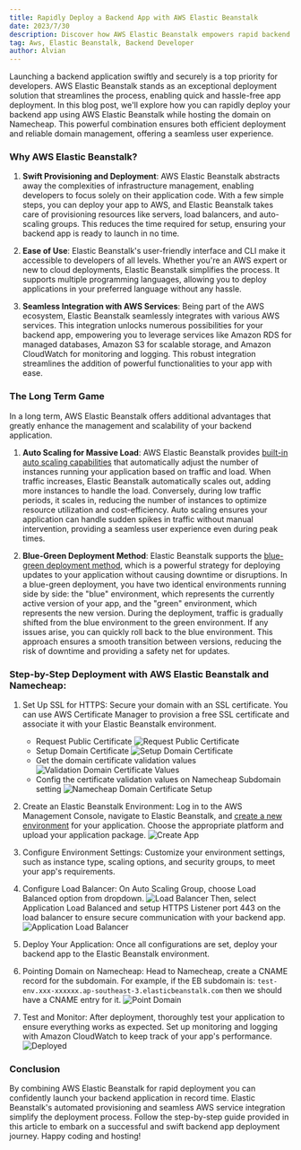 ```yaml
---
title: Rapidly Deploy a Backend App with AWS Elastic Beanstalk
date: 2023/7/30
description: Discover how AWS Elastic Beanstalk empowers rapid backend app deployment with auto-scaling and a smooth blue-green deployment strategy, coupled with seamless domain management on Namecheap
tag: Aws, Elastic Beanstalk, Backend Developer 
author: Alvian
---
```




Launching a backend application swiftly and securely is a top priority for developers. AWS Elastic Beanstalk stands as an exceptional deployment solution that streamlines the process, enabling quick and hassle-free app deployment. In this blog post, we'll explore how you can rapidly deploy your backend app using AWS Elastic Beanstalk while hosting the domain on Namecheap. This powerful combination ensures both efficient deployment and reliable domain management, offering a seamless user experience.

  

### Why AWS Elastic Beanstalk?

  

1.  **Swift Provisioning and Deployment**: AWS Elastic Beanstalk abstracts away the complexities of infrastructure management, enabling developers to focus solely on their application code. With a few simple steps, you can deploy your app to AWS, and Elastic Beanstalk takes care of provisioning resources like servers, load balancers, and auto-scaling groups. This reduces the time required for setup, ensuring your backend app is ready to launch in no time.

2.  **Ease of Use**: Elastic Beanstalk's user-friendly interface and CLI make it accessible to developers of all levels. Whether you're an AWS expert or new to cloud deployments, Elastic Beanstalk simplifies the process. It supports multiple programming languages, allowing you to deploy applications in your preferred language without any hassle.

3.  **Seamless Integration with AWS Services**: Being part of the AWS ecosystem, Elastic Beanstalk seamlessly integrates with various AWS services. This integration unlocks numerous possibilities for your backend app, empowering you to leverage services like Amazon RDS for managed databases, Amazon S3 for scalable storage, and Amazon CloudWatch for monitoring and logging. This robust integration streamlines the addition of powerful functionalities to your app with ease.

  

### The Long Term Game

In a long term, AWS Elastic Beanstalk offers additional advantages that greatly enhance the management and scalability of your backend application.
  

1.  **Auto Scaling for Massive Load**: AWS Elastic Beanstalk provides [built-in auto scaling capabilities](https://docs.aws.amazon.com/elasticbeanstalk/latest/dg/using-features.managing.as.html) that automatically adjust the number of instances running your application based on traffic and load. When traffic increases, Elastic Beanstalk automatically scales out, adding more instances to handle the load. Conversely, during low traffic periods, it scales in, reducing the number of instances to optimize resource utilization and cost-efficiency. Auto scaling ensures your application can handle sudden spikes in traffic without manual intervention, providing a seamless user experience even during peak times.

2.  **Blue-Green Deployment Method**: Elastic Beanstalk supports the [ blue-green deployment method](https://docs.aws.amazon.com/elasticbeanstalk/latest/dg/using-features.CNAMESwap.html), which is a powerful strategy for deploying updates to your application without causing downtime or disruptions. In a blue-green deployment, you have two identical environments running side by side: the "blue" environment, which represents the currently active version of your app, and the "green" environment, which represents the new version. During the deployment, traffic is gradually shifted from the blue environment to the green environment. If any issues arise, you can quickly roll back to the blue environment. This approach ensures a smooth transition between versions, reducing the risk of downtime and providing a safety net for updates. 

  

### Step-by-Step Deployment with AWS Elastic Beanstalk and Namecheap:
  
 1. Set Up SSL for HTTPS: Secure your domain with an SSL certificate. You can use AWS Certificate Manager to provision a free SSL certificate and associate it with your Elastic Beanstalk environment. 

	 - Request Public Certificate 	![Request Public Certificate](https://d1kkcsa3gp41aj.cloudfront.net/rapidly-deploy-a-backend-app-with-aws-elastic-beanstalk/request-certificate.png)
	 - Setup Domain Certificate ![Setup Domain Certificate](https://d1kkcsa3gp41aj.cloudfront.net/rapidly-deploy-a-backend-app-with-aws-elastic-beanstalk/setup-certificate-domain.png)
	 -  Get the domain certificate validation values ![Validation Domain Certificate Values](https://d1kkcsa3gp41aj.cloudfront.net/rapidly-deploy-a-backend-app-with-aws-elastic-beanstalk/validate-domain-certificate.png)
	 - Config the certificate validation values on Namecheap Subdomain setting ![Namecheap Domain Certificate Setup](https://d1kkcsa3gp41aj.cloudfront.net/rapidly-deploy-a-backend-app-with-aws-elastic-beanstalk/validate-certificate-domain.png)

 2. Create an Elastic Beanstalk Environment: Log in to the AWS Management Console, navigate to Elastic Beanstalk, and [create a new environment](https://docs.aws.amazon.com/elasticbeanstalk/latest/dg/GettingStarted.CreateApp.html) for your application. Choose the appropriate platform and upload your application package. ![Create App](https://d1kkcsa3gp41aj.cloudfront.net/rapidly-deploy-a-backend-app-with-aws-elastic-beanstalk/create-environment.png)

 3. Configure Environment Settings: Customize your environment settings, such as instance type, scaling options, and security groups, to meet your app's requirements.

 4. Configure Load Balancer: On Auto Scaling Group, choose Load Balanced option from dropdown. ![Load Balancer](https://d1kkcsa3gp41aj.cloudfront.net/rapidly-deploy-a-backend-app-with-aws-elastic-beanstalk/load-balancer.png)
 Then, select Application Load Balanced and setup HTTPS Listener  port 443 on the load balancer to ensure secure communication with your backend app. ![Application Load Balancer](https://d1kkcsa3gp41aj.cloudfront.net/rapidly-deploy-a-backend-app-with-aws-elastic-beanstalk/app-load-balancer.png)

 5. Deploy Your Application: Once all configurations are set, deploy your backend app to the Elastic Beanstalk environment.

 6. Pointing Domain on Namecheap: Head to Namecheap, create a CNAME record for the subdomain. For example, if the EB subdomain is: `test-env.xxx-xxxxxx.ap-southeast-3.elasticbeanstalk.com` then we should have a CNAME entry for it. 
![Point Domain](https://d1kkcsa3gp41aj.cloudfront.net/rapidly-deploy-a-backend-app-with-aws-elastic-beanstalk/point-domain.png)

7. Test and Monitor: After deployment, thoroughly test your application to ensure everything works as expected. Set up monitoring and logging with Amazon CloudWatch to keep track of your app's performance. ![Deployed](https://d1kkcsa3gp41aj.cloudfront.net/rapidly-deploy-a-backend-app-with-aws-elastic-beanstalk/deployed.png)

  

### Conclusion

By combining AWS Elastic Beanstalk for rapid deployment you can confidently launch your backend application in record time. Elastic Beanstalk's automated provisioning and seamless AWS service integration simplify the deployment process. Follow the step-by-step guide provided in this article to embark on a successful and swift backend app deployment journey. Happy coding and hosting!